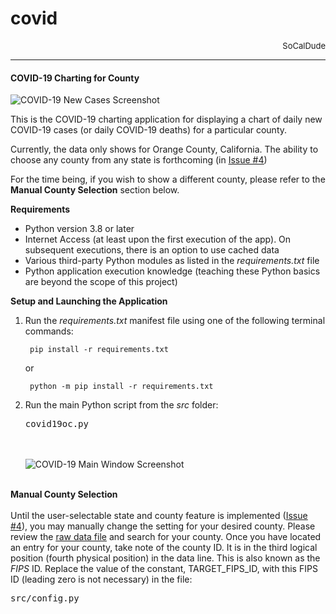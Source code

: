 # covid
<div style="text-align: right;font-size: small">SoCalDude</div>  

---  
#### COVID-19 Charting for County

![COVID-19 New Cases Screenshot](https://i.imgur.com/z0FOU7L.jpg)

This is the COVID-19 charting application for displaying a chart of daily new COVID-19 cases (or daily COVID-19 deaths) for a particular county.

Currently, the data only shows for Orange County, California. The ability to choose any county from any state is forthcoming (in [<ins>Issue #4</ins>](https://github.com/SoCalDude/covid/issues/4))

For the time being, if you wish to show a different county, please refer to the **Manual County Selection** section below. 

**Requirements**

- Python version 3.8 or later
- Internet Access (at least upon the first execution of the app). On subsequent executions, there is an option to use cached data
- Various third-party Python modules as listed in the _requirements.txt_ file
- Python application execution knowledge (teaching these Python basics are beyond the scope of this project)

**Setup and Launching the Application**

1. Run the _requirements.txt_ manifest file using one of the following terminal commands:

		pip install -r requirements.txt

	or

		python -m pip install -r requirements.txt
2. Run the main Python script from the _src_ folder:
    <br><pre>covid19oc.py</pre>
<br><br>
![COVID-19 Main Window Screenshot](https://i.imgur.com/GsYZhaI.jpg)
<br><br>

**Manual County Selection**
<br><br>
Until the user-selectable state and county feature is implemented ([<ins>Issue #4</ins>](https://github.com/SoCalDude/covid/issues/4)), you may manually change the setting for your desired county. Please review the [<ins>raw data file</ins>](https://raw.githubusercontent.com/nytimes/covid-19-data/master/us-counties.csv) and search for your county. Once you have located an entry for your county, take note of the county ID. It is in the third logical position (fourth physical position) in the data line. This is also known as the _FIPS_ ID. Replace the value of the constant, TARGET_FIPS_ID, with this FIPS ID (leading zero is not necessary) in the file: <pre>src/config.py</pre>
